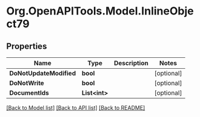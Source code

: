 
# Org.OpenAPITools.Model.InlineObject79

## Properties

Name | Type | Description | Notes
------------ | ------------- | ------------- | -------------
**DoNotUpdateModified** | **bool** |  | [optional] 
**DoNotWrite** | **bool** |  | [optional] 
**DocumentIds** | **List&lt;int&gt;** |  | [optional] 

[[Back to Model list]](../README.md#documentation-for-models)
[[Back to API list]](../README.md#documentation-for-api-endpoints)
[[Back to README]](../README.md)

